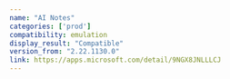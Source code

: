 ```yaml
---
name: "AI Notes"
categories: ['prod']
compatibility: emulation
display_result: "Compatible"
version_from: "2.22.1130.0"
link: https://apps.microsoft.com/detail/9NGX8JNLLLCJ
---
```

